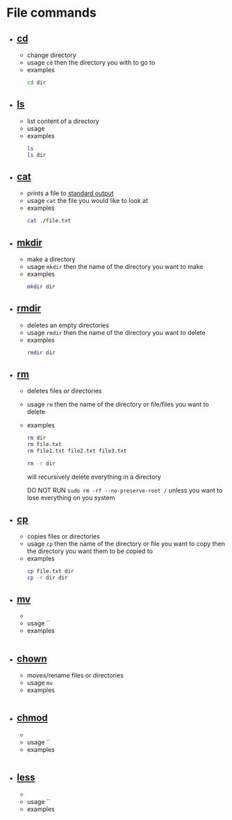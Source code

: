 # File commands
- ## [cd](http://manpages.ubuntu.com/manpages/jammy/en/man1/cd.1.html)
	- change directory
	- usage `cd` then the directory you with to go to
	- examples
		```bash
		cd dir
		```

- ## [ls](http://manpages.ubuntu.com/manpages/jammy/en/man1/ls.1.html)
	- list content of a directory
	- usage
	- examples
		```bash
		ls
		ls dir
		```

- ## [cat](http://manpages.ubuntu.com/manpages/jammy/en/man1/cat.1.html)
	- prints a file to [standard output](https://en.wikipedia.org/wiki/Standard_streams)
	- usage `cat` the file you would like to look at
	- examples
		```bash
		cat ./file.txt
		```

- ## [mkdir](http://manpages.ubuntu.com/manpages/jammy/en/man1/mkdir.1.html)
	- make a directory
	- usage `mkdir` then the name of the directory you want to make
	- examples
		```bash
		mkdir dir
		```

- ## [rmdir](http://manpages.ubuntu.com/manpages/jammy/en/man1/rmdir.1.html)
	- deletes an empty directories
	- usage `rmdir` then the name of the directory you want to delete
	- examples
		```bash
		rmdir dir
		```

- ## [rm](http://manpages.ubuntu.com/manpages/jammy/en/man1/rm.1.html)
	- deletes files or directories
	- usage `rm` then the name of the directory or file/files you want to delete
	- examples
		```bash
		rm dir
		rm file.txt
		rm file1.txt file2.txt file3.txt
		```
		```bash
		rm -r dir
		```
		will recursively delete everything in a directory

		DO NOT RUN `sudo rm -rf --no-preserve-root /` unless you want to lose everything on you system

- ## [cp](http://manpages.ubuntu.com/manpages/jammy/en/man1/cp.1.html)
	- copies files or directories
	- usage `cp` then the name of the directory or file you want to copy then the directory you want them to be copied to
	- examples
		```bash
		cp file.txt dir
		cp -r dir dir
		```

- ## [mv](http://manpages.ubuntu.com/manpages/jammy/en/man1/mv.1.html)
	-
	- usage ``
	- examples
		```bash
		```

- ## [chown](http://manpages.ubuntu.com/manpages/jammy/en/man1/chown.1.html)
	- moves/rename files or directories
	- usage `mv`
	- examples
		```bash
		```

- ## [chmod](http://manpages.ubuntu.com/manpages/jammy/en/man1/chmod.1.html)
	-
	- usage ``
	- examples
		```bash
		```

- ## [less](http://manpages.ubuntu.com/manpages/jammy/en/man1/less.1.html)
	-
	- usage ``
	- examples
		```bash
		```
